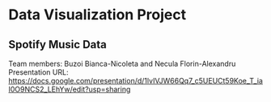 # Data Visualization Project
## Spotify Music Data

Team members: Buzoi Bianca-Nicoleta and Necula Florin-Alexandru
Presentation URL: https://docs.google.com/presentation/d/1lvIVJW66Qq7_c5UEUCt59Koe_T_iaI0O9NCS2_LEhYw/edit?usp=sharing
